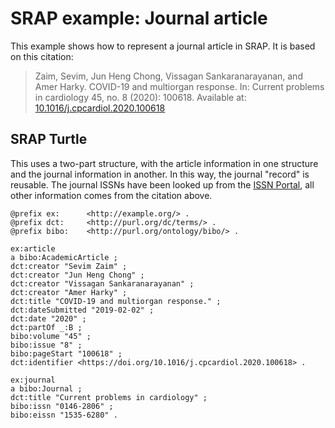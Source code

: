# SRAP example: Journal article

This example shows how to represent a journal article in SRAP. It is based on this citation:

> Zaim, Sevim, Jun Heng Chong, Vissagan Sankaranarayanan, and Amer Harky. COVID-19 and multiorgan response. In: Current problems in cardiology 45, no. 8 (2020): 100618. Available at:  [10.1016/j.cpcardiol.2020.100618](https://doi.org/10.1016/j.cpcardiol.2020.100618)

## SRAP Turtle
This uses a two-part structure, with the article information in one structure and the journal information in another. In this way, the journal "record" is reusable.
The journal ISSNs have been looked up from the [ISSN Portal](https://portal.issn.org), all other information comes from the citation above.

```
@prefix ex:      <http://example.org/> .
@prefix dct:     <http://purl.org/dc/terms/> .
@prefix bibo:    <http://purl.org/ontology/bibo/> .

ex:article
a bibo:AcademicArticle ;
dct:creator "Sevim Zaim" ;
dct:creator "Jun Heng Chong" ;
dct:creator "Vissagan Sankaranarayanan" ;
dct:creator "Amer Harky" ;
dct:title "COVID-19 and multiorgan response." ;
dct:dateSubmitted "2019-02-02" ;
dct:date "2020" ;
dct:partOf _:B ;
bibo:volume "45" ;
bibo:issue "8" ;
bibo:pageStart "100618" ;
dct:identifier <https://doi.org/10.1016/j.cpcardiol.2020.100618> .

ex:journal
a bibo:Journal ;
dct:title "Current problems in cardiology" ;
bibo:issn "0146-2806" ;
bibo:eissn "1535-6280" .
```

